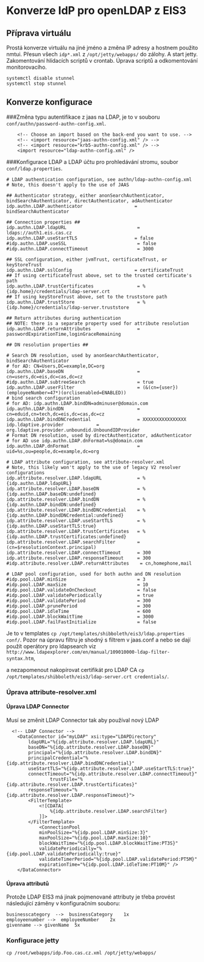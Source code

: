 # Konverze IdP pro openLDAP z EIS3
## Příprava virtuálu
Prostá konverze virtuálu na jiné jméno a změna IP adresy a hostnem použito nmtui. Přesun všech `idp*.xml` z `/opt/jetty/webapps/` do zálohy. A start jetty.
Zakomentování hlídacích scriptů v crontab. Úprava scriptů a odkomentování monitorovacího.
```
systemctl disable stunnel
systemctl stop stunnel
```
## Konverze konfigurace
###Změna typu autentifikace z jaas na LDAP, je to v souboru `conf/authn/password-authn-config.xml`.

```
    <!-- Choose an import based on the back-end you want to use. -->
    <!-- <import resource="jaas-authn-config.xml" /> -->
    <!-- <import resource="krb5-authn-config.xml" /> -->
    <import resource="ldap-authn-config.xml" />
```

###Konfigurace LDAP a LDAP účtu pro prohledávání stromu, soubor `conf/ldap.properties`.
```
# LDAP authentication configuration, see authn/ldap-authn-config.xml
# Note, this doesn't apply to the use of JAAS

## Authenticator strategy, either anonSearchAuthenticator, bindSearchAuthenticator, directAuthenticator, adAuthenticator
idp.authn.LDAP.authenticator                   = bindSearchAuthenticator

## Connection properties ##
idp.authn.LDAP.ldapURL                          = ldaps://auth1.eis.cas.cz
idp.authn.LDAP.useStartTLS                     = false
#idp.authn.LDAP.useSSL                          = false
#idp.authn.LDAP.connectTimeout                  = 3000

## SSL configuration, either jvmTrust, certificateTrust, or keyStoreTrust
idp.authn.LDAP.sslConfig                       = certificateTrust
## If using certificateTrust above, set to the trusted certificate's path
idp.authn.LDAP.trustCertificates                = %{idp.home}/credentials/ldap-server.crt
## If using keyStoreTrust above, set to the truststore path
idp.authn.LDAP.trustStore                       = %{idp.home}/credentials/ldap-server.truststore

## Return attributes during authentication
## NOTE: there is a separate property used for attribute resolution
idp.authn.LDAP.returnAttributes                 = passwordExpirationTime,loginGraceRemaining

## DN resolution properties ##

# Search DN resolution, used by anonSearchAuthenticator, bindSearchAuthenticator
# for AD: CN=Users,DC=example,DC=org
idp.authn.LDAP.baseDN                           = cn=users,dc=eis,dc=cas,dc=cz
#idp.authn.LDAP.subtreeSearch                   = true
idp.authn.LDAP.userFilter                       = (&(cn={user})(employeeNumber=47*)(orclisenabled=ENABLED))
# bind search configuration
# for AD: idp.authn.LDAP.bindDN=adminuser@domain.com
idp.authn.LDAP.bindDN                           = cn=eduid,cn=tech,dc=eis,dc=cas,dc=cz
idp.authn.LDAP.bindDNCredential                 = XXXXXXXXXXXXXXXX
idp.ldaptive.provider            = org.ldaptive.provider.unboundid.UnboundIDProvider
# Format DN resolution, used by directAuthenticator, adAuthenticator
# for AD use idp.authn.LDAP.dnFormat=%s@domain.com
idp.authn.LDAP.dnFormat                         = uid=%s,ou=people,dc=example,dc=org

# LDAP attribute configuration, see attribute-resolver.xml
# Note, this likely won't apply to the use of legacy V2 resolver configurations
idp.attribute.resolver.LDAP.ldapURL             = %{idp.authn.LDAP.ldapURL}
idp.attribute.resolver.LDAP.baseDN              = %{idp.authn.LDAP.baseDN:undefined}
idp.attribute.resolver.LDAP.bindDN              = %{idp.authn.LDAP.bindDN:undefined}
idp.attribute.resolver.LDAP.bindDNCredential    = %{idp.authn.LDAP.bindDNCredential:undefined}
idp.attribute.resolver.LDAP.useStartTLS         = %{idp.authn.LDAP.useStartTLS:true}
idp.attribute.resolver.LDAP.trustCertificates   = %{idp.authn.LDAP.trustCertificates:undefined}
idp.attribute.resolver.LDAP.searchFilter        = (cn=$resolutionContext.principal)
idp.attribute.resolver.LDAP.connectTimeout      = 300
idp.attribute.resolver.LDAP.responseTimeout     = 300
#idp.attribute.resolver.LDAP.returnAttributes    = cn,homephone,mail

# LDAP pool configuration, used for both authn and DN resolution
#idp.pool.LDAP.minSize                          = 3
#idp.pool.LDAP.maxSize                          = 10
#idp.pool.LDAP.validateOnCheckout               = false
#idp.pool.LDAP.validatePeriodically             = true
#idp.pool.LDAP.validatePeriod                   = 300
#idp.pool.LDAP.prunePeriod                      = 300
#idp.pool.LDAP.idleTime                         = 600
#idp.pool.LDAP.blockWaitTime                    = 3000
#idp.pool.LDAP.failFastInitialize               = false
```
Je to v templates `cp /opt/templates/shibboleth/eis3/ldap.properties conf/`. Pozor na úpravu filtru je shodný s filtrem v jaas.conf a nebo se dají použít operátory pro ldapsearch viz `http://www.ldapexplorer.com/en/manual/109010000-ldap-filter-syntax.htm`,

a nezapomenout nakopírovat certifikát pro LDAP CA `cp /opt/templates/shibboleth/eis3/ldap-server.crt credentials/`.


### Úprava attribute-resolver.xml
#### Úprava LDAP Connector
Musí se změnit LDAP Connector tak aby používal nový LDAP
```
  <!-- LDAP Connector -->
    <DataConnector id="myLDAP" xsi:type="LDAPDirectory"
        ldapURL="%{idp.attribute.resolver.LDAP.ldapURL}"
        baseDN="%{idp.attribute.resolver.LDAP.baseDN}"
        principal="%{idp.attribute.resolver.LDAP.bindDN}"
        principalCredential="%{idp.attribute.resolver.LDAP.bindDNCredential}"
        useStartTLS="%{idp.attribute.resolver.LDAP.useStartTLS:true}"
        connectTimeout="%{idp.attribute.resolver.LDAP.connectTimeout}"
                trustFile="%{idp.attribute.resolver.LDAP.trustCertificates}"
        responseTimeout="%{idp.attribute.resolver.LDAP.responseTimeout}">
        <FilterTemplate>
            <![CDATA[
                %{idp.attribute.resolver.LDAP.searchFilter}
            ]]>
        </FilterTemplate>
            <ConnectionPool
            minPoolSize="%{idp.pool.LDAP.minSize:3}"
            maxPoolSize="%{idp.pool.LDAP.maxSize:10}"
            blockWaitTime="%{idp.pool.LDAP.blockWaitTime:PT3S}"
            validatePeriodically="%{idp.pool.LDAP.validatePeriodically:true}"
            validateTimerPeriod="%{idp.pool.LDAP.validatePeriod:PT5M}"
            expirationTime="%{idp.pool.LDAP.idleTime:PT10M}" />
    </DataConnector>
```
#### Úprava attributů
Protože LDAP EIS3 má jinak pojmenované attributy je třeba provést následující záměny v konfiguračním souboru:
```
businesscategory  -->  businessCategory    1x
employeenumber -->  employeeNumber    2x
givenname --> givenName  5x
```

### Konfigurace jetty
`cp /root/webapps/idp.Foo.cas.cz.xml /opt/jetty/webapps/`

